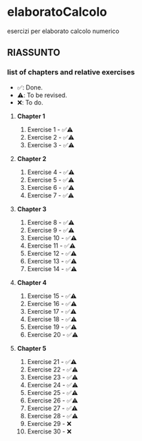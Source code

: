 # elaboratoCalcolo

esercizi per elaborato calcolo numerico

## RIASSUNTO

### list of chapters and relative exercises

- ✅: Done.
- ⚠️: To be revised.
- ❌: To do.

1. **Chapter 1**

   1. Exercise 1 - ✅⚠️
   1. Exercise 2 - ✅⚠️
   1. Exercise 3 - ✅⚠️

2. **Chapter 2**

   1. Exercise 4 - ✅⚠️
   1. Exercise 5 - ✅⚠️
   1. Exercise 6 - ✅⚠️
   1. Exercise 7 - ✅⚠️

3. **Chapter 3**

   1. Exercise 8 - ✅⚠️
   2. Exercise 9 - ✅⚠️
   3. Exercise 10 - ✅⚠️
   4. Exercise 11 - ✅⚠️
   5. Exercise 12 - ✅⚠️
   6. Exercise 13 - ✅⚠️
   7. Exercise 14 - ✅⚠️

4. **Chapter 4**

   1. Exercise 15 - ✅⚠️
   2. Exercise 16 - ✅⚠️
   3. Exercise 17 - ✅⚠️
   4. Exercise 18 - ✅⚠️
   5. Exercise 19 - ✅⚠️
   6. Exercise 20 - ✅⚠️

5. **Chapter 5**
   1. Exercise 21 - ✅⚠️
   2. Exercise 22 - ✅⚠️
   3. Exercise 23 - ✅⚠️
   4. Exercise 24 - ✅⚠️
   5. Exercise 25 - ✅⚠️
   6. Exercise 26 - ✅⚠️
   7. Exercise 27 - ✅⚠️
   8. Exercise 28 - ✅⚠️
   9. Exercise 29 - ❌
   10. Exercise 30 - ❌
